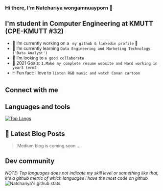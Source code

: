 ### Hi there, I'm Natchariya wongamnuayporn 👋
## I'm student in Computer Engineering at KMUTT (CPE-KMUTT #32) 

- :pushpin: I’m currently working on a ` my github & linkedin profile` :tada: 
- :notebook: I’m currently learning ` Data Engineering and Marketing Technology ('Data Analyst') ` 
- :telescope: I’m looking to `a good collaborate` 
- :dart: 2021 Goals: `1.Make my complete resume website and Hard working in year3 term2 ` 
- :black_joker: Fun fact: I love to ` listen R&B music and watch Conan cartoon ` 

## Connect with me 


## Languages and tools  
[![Top Langs](https://github-readme-stats.vercel.app/api/top-langs/?username=Natchariyawong25&layout=compact)](https://github.com/Natchariyawong25/github-readme-stats)

## :memo: Latest Blog Posts
> Medium blog is coming soon ...



## Dev community 
*NOTE: Top languages does not indicate my skill level or something like that, it's a github metric of which languages i have the most code on github*  
![์Natchariya's github stats](https://github-readme-stats.vercel.app/api?username=Natchariyawong25)

